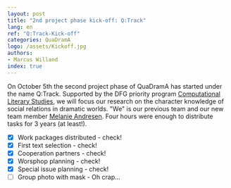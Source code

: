 ```yaml
---
layout: post
title: "2nd project phase kick-off: Q:Track"
lang: en
ref: "Q:Track-Kick-off"
categories: QuaDramA
logo: /assets/Kickoff.jpg
authors: 
- Marcus Willand
index: true
---
```


On October 5th the second project phase of QuaDramA has started under the name Q:Track. Supported by the DFG priority program [Computational Literary Studies](https://dfg-spp-cls.github.io/), we will focus our research on the character knowledge of social relations in dramatic worlds. "We" is our previous team and our new team member [Melanie Andresen](https://quadrama.github.io/people.de#melanie-andresen). Four hours were enough to distribute tasks for 3 years (at least!).
- [x] Work packages distributed - check!
- [x] First text selection - check!
- [x] Cooperation partners - check!
- [x] Worsphop planning - check!
- [x] Special issue planning - check! 
- [ ] Group photo with mask - Oh crap...
